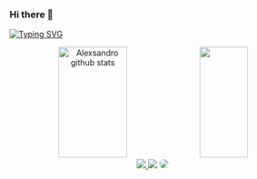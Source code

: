 ### Hi there 👋

<!--
**Alexsandro-Gaiotte/Alexsandro-Gaiotte** is a ✨ _special_ ✨ repository because its `README.md` (this file) appears on your GitHub profile.

Here are some ideas to get you started:

- 🔭 I’m currently working on ...
- 🌱 I’m currently learning ...
- 👯 I’m looking to collaborate on ...
- 🤔 I’m looking for help with ...
- 💬 Ask me about ...
- 📫 How to reach me: ...
- 😄 Pronouns: ...
- ⚡ Fun fact: ...
-->
[![Typing SVG](https://readme-typing-svg.herokuapp.com/?color=006400&size=35&center=true&vCenter=true&width=1000&lines=HELLO,+My+name+is+Alexsandro;I'm+23+years+old;I'm+from+Brazil;I+student+software+engineering;Be+Welcome!+:%29)](https://git.io/typing-svg)

<div align="center">  
  <img width="49%" height="195px" src="https://github-readme-stats.vercel.app/api?username=Alexsandro-Gaiotte&show_icons=true&count_private=true&hide_border=true&title_color=006400&icon_color=ff91a4&text_color=c9d1d9&bg_color=0d1117" alt="Alexsandro github stats" /> 
  <img width="41%" height="195px" src="https://github-readme-stats.vercel.app/api/top-langs/?username=Alexsandro-Gaiotte&layout=compact&hide_border=true&title_color=ff91a4&text_color=ff91a4&bg_color=0d1117" />
</div>

<div align="center"> 
<a href="https://www.instagram.com/a.gaiotte?igsh=MTQ0NnBycDVlcDQyYw==" target="_blank"><img src="https://img.shields.io/badge/-Instagram-%23E4405F?style=for-the-badge&logo=instagram&logoColor=white"</a>
<a href = "mailto:alex_gaiotte@hotmail.com"> <img src="https://img.shields.io/badge/-Gmail-%23333?style=for-the-badge&logo=gmail&logoColor=white" target="_blank"></a>
<a href="www.linkedin.com/in/alexsandro-gaiotte-de-matos-ribeiro-sobrinho-189297204/" target="_blank"><img src="https://img.shields.io/badge/-LinkedIn-%230077B5?style=for-the-badge&logo=linkedin&logoColor=white" style="border-radius: 30px" target="_blank"></a> 
 </div>


